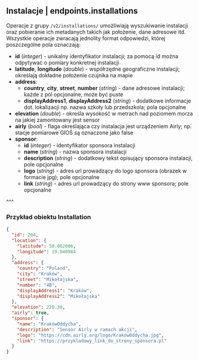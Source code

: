 ## Instalacje | endpoints.installations

Operacje z grupy `/v2/installations/` umożliwiają wyszukiwanie instalacji oraz pobieranie ich metadanych takich jak położenie, dane adresowe itd. Wszystkie operacje zwracają jednolity format odpowiedzi, której poszczególne pola oznaczają:
- **id** (_integer_) - unikalny identyfikator instalacji;  za pomocą id można odpytywać o pomiary konkretnej instalacji
- **latitude**, **longitude** (_double_) -  współrzędne geograficzne instalacji; określają dokładne położenie czujnika na mapie
- **address**:
    - **country**, **city**, **street**, **number** (_string_) -  dane adresowe instalacji; każde z pól opcjonalne, może być puste
    - **displayAddress1**, **displayAddress2** (_string_) -  dodatkowe informacje dot. lokalizacji np. nazwa szkoły lub przedszkola; pola opcjonalne
- **elevation** (_double_) -  określa wysokość w metrach nad poziomem morza na jakiej zamontowany jest sensor
- **airly** (_bool_) -  flaga określająca czy instalacja jest urządzeniem Airly; np. stacje pomiarowe GIOŚ są oznaczone jako false
- **sponsor**:
    - **id** (_integer_) - identyfikator sponsora instalacji
    - **name** (_string_) -  nazwa sponsora instalacji
    - **description** (_string_) -  dodatkowy tekst opisujący sponsora instalacji, pole opcjonalne
    - **logo** (_string_) -  adres url prowadzący do logo sponsora (obrazek w formacie jpg); pole opcjonalne
    - **link** (_string_) -  adres url prowadzący do strony www sponsora; pole opcjonalne

^^^

### Przykład obiektu Installation

```json
{
  "id": 204,
  "location": {
    "latitude": 50.062006,
    "longitude": 19.940984
  },
  "address": {
    "country": "Poland",
    "city": "Kraków",
    "street": "Mikołajska",
    "number": "4B",
    "displayAddress1": "Kraków",
    "displayAddress2": "Mikołajska"
  },
  "elevation": 220.38,
  "airly": true,
  "sponsor": {
    "name": "KrakówOddycha",
    "description": "Sensor Airly w ramach akcji",
    "logo": "https://cdn.airly.org/logo/KrakówOddycha.jpg",
    "link": "https://przykladowy_link_do_strony_sponsora.pl"
  }
}
```

